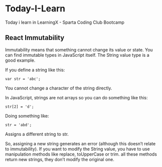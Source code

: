 # Today-I-Learn

Today i learn in LearningX - Sparta Coding Club Bootcamp


## React Immutability
Immutability means that something cannot change its value or state. You can find immutable types in JavaScript itself. The String value type is a good example.

If you define a string like this:
```
var str = 'abc';
```
You cannot change a character of the string directly.

In JavaScript, strings are not arrays so you can do something like this:
```
str[2] = 'd';
```

Doing something like:
```
str = 'abd';
```
Assigns a different string to str.

So, assigning a new string generates an error (although this doesn’t relate to immutability). If you want to modify the String value, you have to use manipulation methods like replace, toUpperCase or trim. all these methods return new strings, they don’t modify the original one.
